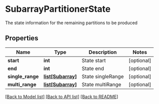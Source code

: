 # SubarrayPartitionerState

The state information for the remaining partitions to be produced

## Properties

| Name             | Type                              | Description       | Notes      |
| ---------------- | --------------------------------- | ----------------- | ---------- |
| **start**        | **int**                           | State start       | [optional] |
| **end**          | **int**                           | State end         | [optional] |
| **single_range** | [**list[Subarray]**](Subarray.md) | State singleRange | [optional] |
| **multi_range**  | [**list[Subarray]**](Subarray.md) | State multiRange  | [optional] |

[[Back to Model list]](../README.md#documentation-for-models) [[Back to API list]](../README.md#documentation-for-api-endpoints) [[Back to README]](../README.md)
